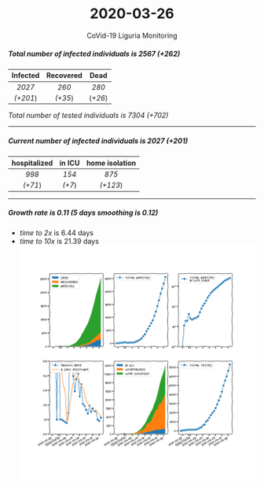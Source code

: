 <div align='center'>

# 2020-03-26
CoVid-19 Liguria Monitoring
</div>

##### Total number of infected individuals is 2567 (+262)
Infected | Recovered | Dead
:---: | :---: | :---:
*2027* | *260* | *280*
*(+201*) | *(+35*) | (*+26*)

*Total number of tested individuals is 7304 (+702)*
***
##### Current number of infected individuals is 2027 (+201)
hospitalized | in ICU | home isolation
:---: | :---: | :---:
*998* |*154* |*875*
*(+71*) |*(+7*) |*(+123*)
***
##### Growth rate is 0.11 (5 days smoothing is 0.12)
- *time to 2x* is 6.44 days
- *time to 10x* is 21.39 days
![stats][stats]

[stats]: stats_Liguria.png
